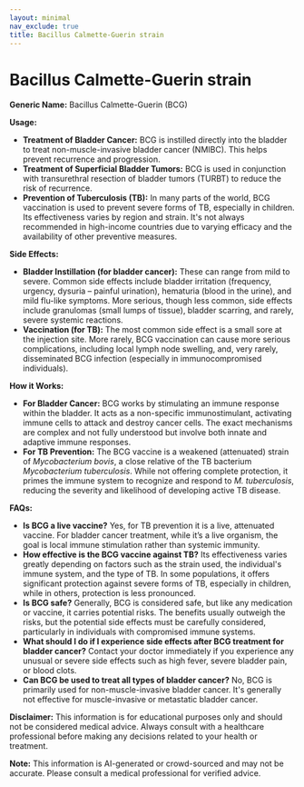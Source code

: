 ```yaml
---
layout: minimal
nav_exclude: true
title: Bacillus Calmette-Guerin strain
---
```


# Bacillus Calmette-Guerin strain

**Generic Name:** Bacillus Calmette-Guerin (BCG)

**Usage:**

* **Treatment of Bladder Cancer:** BCG is instilled directly into the bladder to treat non-muscle-invasive bladder cancer (NMIBC).  This helps prevent recurrence and progression.
* **Treatment of Superficial Bladder Tumors:** BCG is used in conjunction with transurethral resection of bladder tumors (TURBT) to reduce the risk of recurrence.
* **Prevention of Tuberculosis (TB):** In many parts of the world, BCG vaccination is used to prevent severe forms of TB, especially in children.  Its effectiveness varies by region and strain.  It's not always recommended in high-income countries due to varying efficacy and the availability of other preventive measures.


**Side Effects:**

* **Bladder Instillation (for bladder cancer):**  These can range from mild to severe. Common side effects include bladder irritation (frequency, urgency, dysuria – painful urination), hematuria (blood in the urine), and mild flu-like symptoms. More serious, though less common, side effects include granulomas (small lumps of tissue), bladder scarring, and rarely, severe systemic reactions.
* **Vaccination (for TB):**  The most common side effect is a small sore at the injection site.  More rarely, BCG vaccination can cause more serious complications, including local lymph node swelling, and, very rarely, disseminated BCG infection (especially in immunocompromised individuals).


**How it Works:**

* **For Bladder Cancer:** BCG works by stimulating an immune response within the bladder. It acts as a non-specific immunostimulant, activating immune cells to attack and destroy cancer cells.  The exact mechanisms are complex and not fully understood but involve both innate and adaptive immune responses.
* **For TB Prevention:** The BCG vaccine is a weakened (attenuated) strain of *Mycobacterium bovis*, a close relative of the TB bacterium *Mycobacterium tuberculosis*.  While not offering complete protection, it primes the immune system to recognize and respond to *M. tuberculosis*, reducing the severity and likelihood of developing active TB disease.


**FAQs:**

* **Is BCG a live vaccine?** Yes, for TB prevention it is a live, attenuated vaccine.  For bladder cancer treatment, while it’s a live organism, the goal is local immune stimulation rather than systemic immunity.
* **How effective is the BCG vaccine against TB?** Its effectiveness varies greatly depending on factors such as the strain used, the individual's immune system, and the type of TB.  In some populations, it offers significant protection against severe forms of TB, especially in children, while in others, protection is less pronounced.
* **Is BCG safe?**  Generally, BCG is considered safe, but like any medication or vaccine, it carries potential risks. The benefits usually outweigh the risks, but the potential side effects must be carefully considered, particularly in individuals with compromised immune systems.
* **What should I do if I experience side effects after BCG treatment for bladder cancer?**  Contact your doctor immediately if you experience any unusual or severe side effects such as high fever, severe bladder pain, or blood clots.
* **Can BCG be used to treat all types of bladder cancer?** No, BCG is primarily used for non-muscle-invasive bladder cancer.  It's generally not effective for muscle-invasive or metastatic bladder cancer.


**Disclaimer:** This information is for educational purposes only and should not be considered medical advice.  Always consult with a healthcare professional before making any decisions related to your health or treatment.


**Note:** This information is AI-generated or crowd-sourced and may not be accurate. Please consult a medical professional for verified advice.